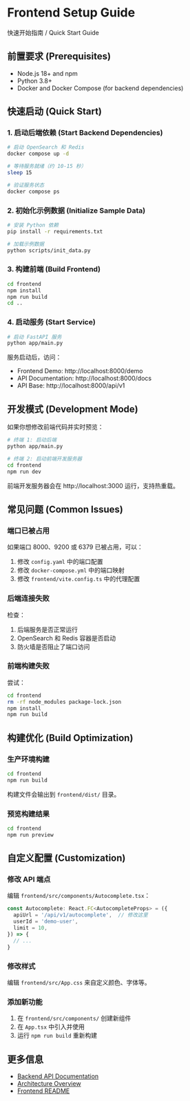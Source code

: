 # Frontend Setup Guide

快速开始指南 / Quick Start Guide

## 前置要求 (Prerequisites)

- Node.js 18+ and npm
- Python 3.8+
- Docker and Docker Compose (for backend dependencies)

## 快速启动 (Quick Start)

### 1. 启动后端依赖 (Start Backend Dependencies)

```bash
# 启动 OpenSearch 和 Redis
docker compose up -d

# 等待服务就绪（约 10-15 秒）
sleep 15

# 验证服务状态
docker compose ps
```

### 2. 初始化示例数据 (Initialize Sample Data)

```bash
# 安装 Python 依赖
pip install -r requirements.txt

# 加载示例数据
python scripts/init_data.py
```

### 3. 构建前端 (Build Frontend)

```bash
cd frontend
npm install
npm run build
cd ..
```

### 4. 启动服务 (Start Service)

```bash
# 启动 FastAPI 服务
python app/main.py
```

服务启动后，访问：
- Frontend Demo: http://localhost:8000/demo
- API Documentation: http://localhost:8000/docs
- API Base: http://localhost:8000/api/v1

## 开发模式 (Development Mode)

如果你想修改前端代码并实时预览：

```bash
# 终端 1: 启动后端
python app/main.py

# 终端 2: 启动前端开发服务器
cd frontend
npm run dev
```

前端开发服务器会在 http://localhost:3000 运行，支持热重载。

## 常见问题 (Common Issues)

### 端口已被占用

如果端口 8000、9200 或 6379 已被占用，可以：
1. 修改 `config.yaml` 中的端口配置
2. 修改 `docker-compose.yml` 中的端口映射
3. 修改 `frontend/vite.config.ts` 中的代理配置

### 后端连接失败

检查：
1. 后端服务是否正常运行
2. OpenSearch 和 Redis 容器是否启动
3. 防火墙是否阻止了端口访问

### 前端构建失败

尝试：
```bash
cd frontend
rm -rf node_modules package-lock.json
npm install
npm run build
```

## 构建优化 (Build Optimization)

### 生产环境构建

```bash
cd frontend
npm run build
```

构建文件会输出到 `frontend/dist/` 目录。

### 预览构建结果

```bash
cd frontend
npm run preview
```

## 自定义配置 (Customization)

### 修改 API 端点

编辑 `frontend/src/components/Autocomplete.tsx`：

```typescript
const Autocomplete: React.FC<AutocompleteProps> = ({
  apiUrl = '/api/v1/autocomplete',  // 修改这里
  userId = 'demo-user',
  limit = 10,
}) => {
  // ...
}
```

### 修改样式

编辑 `frontend/src/App.css` 来自定义颜色、字体等。

### 添加新功能

1. 在 `frontend/src/components/` 创建新组件
2. 在 `App.tsx` 中引入并使用
3. 运行 `npm run build` 重新构建

## 更多信息

- [Backend API Documentation](API.md)
- [Architecture Overview](ARCHITECTURE.md)
- [Frontend README](frontend/README.md)
